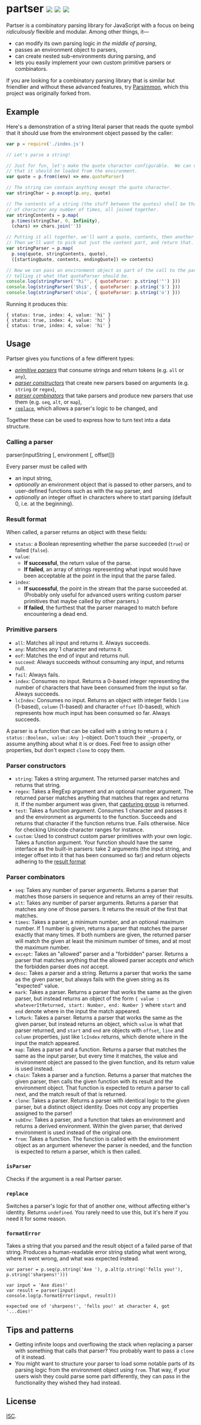 # partser [![](https://img.shields.io/npm/v/partser.svg?style=flat-square)](https://www.npmjs.com/package/partser) [![](https://img.shields.io/travis/anko/partser.svg?style=flat-square)](https://travis-ci.org/anko/partser) [![](https://img.shields.io/david/anko/partser.svg?style=flat-square)](https://david-dm.org/anko/partser)

Partser is a combinatory parsing library for JavaScript with a focus on being
*ridiculously* flexible and modular.  Among other things, it—

 - can modify its own parsing logic *in the middle of parsing*,
 - passes an environment object to parsers,
 - can create nested sub-environments during parsing, and
 - lets you easily implement your own custom primitive parsers or combinators.

If you are looking for a combinatory parsing library that is similar but
friendlier and without these advanced features, try
[Parsimmon](https://github.com/jneen/parsimmon), which this project was
originally forked from.

## Example

Here's a demonstration of a string literal parser that reads the quote symbol
that it should use from the environment object passed by the caller:

<!-- !test program
# Change requires to the correct import, and strip the final newline.
sed "s/require('partser')/require('.\\/index.js')/g" \
| node \
| head -c -1 -->

<!-- !test in quick example -->

``` js
var p = require('./index.js')

// Let's parse a string!

// Just for fun, let's make the quote character configurable.  We can define
// that it should be loaded from the environment.
var quote = p.from((env) => env.quoteParser)

// The string can contain anything except the quote character.
var stringChar = p.except(p.any, quote)

// The contents of a string (the stuff between the quotes) shall be that sort
// of character any number of times, all joined together.
var stringContents = p.map(
  p.times(stringChar, 0, Infinity),
  (chars) => chars.join(''))

// Putting it all together, we'll want a quote, contents, then another quote.
// Then we'll want to pick out just the content part, and return that.
var stringParser = p.map(
  p.seq(quote, stringContents, quote),
  ([startingQuote, contents, endingQuote]) => contents)

// Now we can pass an environment object as part of the call to the parser,
// telling it what that quoteParser should be.
console.log(stringParser('"hi"', { quoteParser: p.string('"') }))
console.log(stringParser('$hi$', { quoteParser: p.string('$') }))
console.log(stringParser('ohio', { quoteParser: p.string('o') }))
```

Running it produces this:

<!-- !test out quick example -->

```
{ status: true, index: 4, value: 'hi' }
{ status: true, index: 4, value: 'hi' }
{ status: true, index: 4, value: 'hi' }
```

## Usage

Partser gives you functions of a few different types:

 - [*primitive parsers*](#primitive-parsers) that consume strings and return
   tokens (e.g. `all` or `any`),
 - [*parser constructors*](#parser-constructors) that create new parsers based
   on arguments (e.g.  `string` or `regex`),
 - [*parser combinators*](#parser-combinators) that take parsers and produce
   new parsers that use them (e.g.  `seq`, `alt`, or `map`),
 - [`replace`](#replace), which allows a parser's logic to be changed, and

Together these can be used to express how to turn text into a data structure.

### Calling a parser

   parser(inputString [, environment [, offset]])

Every parser must be called with

 - an input string,
 - *optionally* an environment object that is passed to other parsers, and to
   user-defined functions such as with the `map` parser, and
 - *optionally* an integer offset in characters where to start parsing (default
   0, i.e. at the beginning).

### Result format

When called, a parser returns an object with these fields:

 - `status`: a Boolean representing whether the parse succeeded (`true`) or
   failed (`false`).
 - `value`:
   - **If successful**, the return value of the parse.
   - **If failed**, an array of strings representing what input would have been
     acceptable at the point in the input that the parse failed.
 - `index`:
   - **If successful**, the point in the stream that the parse succeeded at.
     (Probably only useful for advanced users writing custom parser primitives
     that maybe called by other parsers.)
   - **If failed**, the furthest that the parser managed to match before
     encountering a dead end.

### Primitive parsers

 - `all`: Matches all input and returns it.  Always succeeds.
 - `any`: Matches any 1 character and returns it.
 - `eof`: Matches the end of input and returns null.
 - `succeed`: Always succeeds without consuming any input, and returns null.
 - `fail`: Always fails.
 - `index`: Consumes no input.  Returns a 0-based integer representing the
   number of characters that have been consumed from the input so far.  Always
   succeeds.
 - `lcIndex`: Consumes no input.  Returns an object with integer fields `line`
   (1-based), `column` (1-based) and character `offset` (0-based), which
   represents how much input has been consumed so far.  Always succeeds.

A parser is a function that can be called with a string to return a `{
status::Boolean, value::Any }`-object.  Don't touch their `_`-property, or
assume anything about what it is or does.  Feel free to assign other properties,
but don't expect `clone` to copy them.

### Parser constructors

 - `string`: Takes a string argument.  The returned parser matches and returns
   that string.
 - `regex`: Takes a RegExp argument and an optional number argument.  The
   returned parser matches anything that matches that regex and returns it.  If
   the number argument was given, that [capturing
   group](https://developer.mozilla.org/en-US/docs/Web/JavaScript/Reference/Global_Objects/RegExp#grouping-back-references)
   is returned.
 - `test`: Takes a function argument.  Consumes 1 character and passes it and
   the environment as arguments to the function.  Succeeds and returns that
   character if the function returns true.  Fails otherwise.  Nice for checking
   Unicode character ranges for instance.
 - `custom`: Used to construct custom parser primitives with your own logic.
   Takes a function argument.  Your function should have the same interface as
   the built-in parsers: take 2 arguments (the input string, and integer offset
   into it that has been consumed so far) and return objects adhering to the
   [result format](#result-format)

### Parser combinators

 - `seq`: Takes any number of parser arguments.  Returns a parser that matches
   those parsers in sequence and returns an arrey of their results.
 - `alt`: Takes any number of parser arguments.  Returns a parser that matches
   any one of those parsers.  It returns the result of the first that matches.
 - `times`: Takes a parser, a minimum number, and an optional maximum number.
   If 1 number is given, returns a parser that matches the parser exactly that
   many times.  If both numbers are given, the returned parser will match the
   given at least the minimum number of times, and at most the maximum number.
 - `except`: Takes an "allowed" parser and a "forbidden" parser.  Returns a
   parser that matches anything that the allowed parser accepts *and* which the
   forbidden parser does *not* accept.
 - `desc`: Takes a parser and a string.  Returns a parser that works the same
   as the given parser, but always fails with the given string as its
   "expected" value.
 - `mark`: Takes a parser.  Returns a parser that works the same as the given
   parser, but instead returns an object of the form `{ value :
   whateverItReturned, start: Number, end: Number }` where `start` and `end`
   denote where in the input the match appeared.
 - `lcMark`: Takes a parser.  Returns a parser that works the same as the given
   parser, but instead returns an object, which `value` is what that parser
   returned, and `start` and `end` are objects with `offset`, `line` and
   `column` properties, just like `lcIndex` returns, which denote where in the
   input the match appeared.
 - `map`: Takes a parser and a function.  Returns a parser that matches the
   same as the input parser, but every time it matches, the value and
   environment object are passed to the given function, and its return value is
   used instead.
 - `chain`: Takes a parser and a function.  Returns a parser that matches the
   given parser, then calls the given function with its result and the
   environment object.  That function is expected to return a parser to call
   next, and the match result of that is returned.
 - `clone`: Takes a parser.  Returns a parser with identical logic to the given
   parser, but a distinct object identity.  Does not copy any properties
   assigned to the parser!
 - `subEnv`: Takes a parser, and a function that takes an environment and
   returns a derived environment.  Within the given parser, that derived
   environment is used instead of the original one.
 - `from`: Takes a function.  The function is called with the environment
   object as an argument whenever the parser is needed, and the function is
   expected to return a parser, which is then called.

### `isParser`

Checks if the argument is a real Partser parser.

### `replace`

Switches a parser's logic for that of another one, without affecting either's
identity.  Returns `undefined`.  You rarely need to use this, but it's here if
you need it for some reason.

### `formatError`

Takes a string that you parsed and the result object of a failed parse of that
string.  Produces a human-readable error string stating what went wrong, where
it went wrong, and what was expected instead.

<!-- !test program
# Insert import line to input, and delete final newline from output.
sed "1ivar p = require('.\\/index');" \
| node \
| head -c -1 -->

<!-- !test in formatError -->

    var parser = p.seq(p.string('Axe '), p.alt(p.string('fells you!'), p.string('sharpens!')))

    var input = 'Axe dies!'
    var result = parser(input)
    console.log(p.formatError(input, result))

<!-- !test out formatError -->

    expected one of 'sharpens!', 'fells you!' at character 4, got '...dies!'

## Tips and patterns

 - Getting infinite loops and overflowing the stack when replacing a parser
   with something that calls that parser?  You probably want to pass a `clone`
   of it instead.
 - You might want to structure your parser to load some notable parts of its
   parsing logic from the environment object using `from`.  That way, if your
   users wish they could parse some part differently, they can pass in the
   functionality they wished they had instead.

## License

[ISC](#LICENSE).
